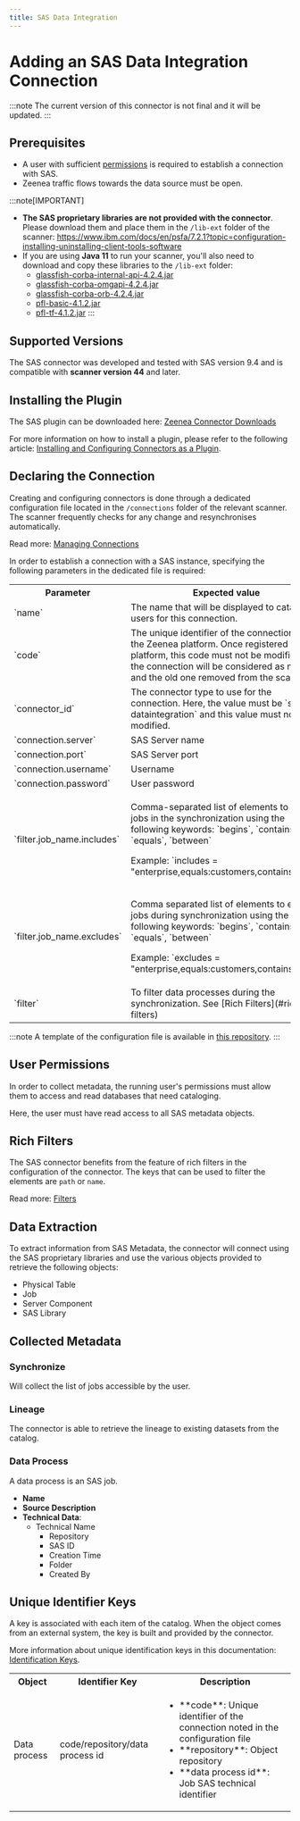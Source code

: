 ```yaml
---
title: SAS Data Integration  
---
```


# Adding an SAS Data Integration Connection

:::note
The current version of this connector is not final and it will be updated. 
:::

## Prerequisites

* A user with sufficient [permissions](#user-permissions) is required to establish a connection with SAS.
* Zeenea traffic flows towards the data source must be open. 

:::note[IMPORTANT]
* **The SAS proprietary libraries are not provided with the connector**.<br />
Please download them and place them in the `/lib-ext` folder of the scanner: https://www.ibm.com/docs/en/psfa/7.2.1?topic=configuration-installing-uninstalling-client-tools-software
* If you are using **Java 11** to run your scanner, you'll also need to download and copy these libraries to the `/lib-ext` folder:
  * [glassfish-corba-internal-api-4.2.4.jar](https://repo1.maven.org/maven2/org/glassfish/corba/glassfish-corba-internal-api/4.2.4/glassfish-corba-internal-api-4.2.4.jar)
  * [glassfish-corba-omgapi-4.2.4.jar](https://repo1.maven.org/maven2/org/glassfish/corba/glassfish-corba-omgapi/4.2.4/glassfish-corba-omgapi-4.2.4.jar)
  * [glassfish-corba-orb-4.2.4.jar](https://repo1.maven.org/maven2/org/glassfish/corba/glassfish-corba-orb/4.2.4/glassfish-corba-orb-4.2.4.jar)
  * [pfl-basic-4.1.2.jar](https://repo1.maven.org/maven2/org/glassfish/pfl/pfl-basic/4.1.2/pfl-basic-4.1.2.jar)
  * [pfl-tf-4.1.2.jar](https://repo1.maven.org/maven2/org/glassfish/pfl/pfl-tf/4.1.2/pfl-tf-4.1.2.jar)
:::

## Supported Versions

The SAS connector was developed and tested with SAS version 9.4 and is compatible with **scanner version 44** and later. 

## Installing the Plugin

The SAS plugin can be downloaded here: [Zeenea Connector Downloads](./zeenea-connectors-list.md)

For more information on how to install a plugin, please refer to the following article: [Installing and Configuring Connectors as a Plugin](./zeenea-connectors-install-as-plugin.md).

## Declaring the Connection

Creating and configuring connectors is done through a dedicated configuration file located in the `/connections` folder of the relevant scanner. The scanner frequently checks for any change and resynchronises automatically.

Read more: [Managing Connections](./zeenea-managing-connections.md)

In order to establish a connection with a SAS instance, specifying the following parameters in the dedicated file is required:

<table>
  <tr>
    <th>Parameter</th>
    <th>Expected value</th>
  </tr>
  <tr>
    <td>`name`</td>
    <td>The name that will be displayed to catalog users for this connection.</td>
  </tr>
  <tr>
    <td>`code`</td>
    <td>The unique identifier of the connection on the Zeenea platform. Once registered on the platform, this code must not be modified or the connection will be considered as new and the old one removed from the scanner.</td>
  </tr>
  <tr>
    <td>`connector_id`</td>
    <td>The connector type to use for the connection. Here, the value must be `sas-dataintegration` and this value must not be modified.</td>
  </tr>
  <tr>
    <td>`connection.server`</td>
    <td>SAS Server name</td>
  </tr>
  <tr>
    <td>`connection.port`</td>
    <td>SAS Server port</td>
  </tr>
  <tr>
    <td>`connection.username`</td>
    <td>Username</td>
  </tr>
  <tr>
    <td>`connection.password`</td>
    <td>User password</td>
  </tr>
  <tr>
    <td>`filter.job_name.includes`</td>
    <td>
      <p>Comma-separated list of elements to include jobs in the synchronization using the following keywords: `begins`, `contains`, `equals`, `between`</p>
      <p>Example: `includes = "enterprise,equals:customers,contains:prod"`</p>
    </td>
  </tr>
  <tr>
    <td>`filter.job_name.excludes`</td>
    <td>
      <p>Comma separated list of elements to exclude jobs during synchronization using the following keywords: `begins`, `contains`, `equals`, `between`</p>
      <p>Example: `excludes = "enterprise,equals:customers,contains:prod"`</p>
    </td>
  </tr>
  <tr>
    <td>`filter`</td>
    <td>To filter data processes during the synchronization. See [Rich Filters](#rich-filters)</td>
  </tr>
</table>

:::note
A template of the configuration file is available in [this repository](https://github.com/zeenea/connector-conf-templates/tree/main/templates).
:::

## User Permissions

In order to collect metadata, the running user's permissions must allow them to access and read databases that need cataloging. 

Here, the user must have read access to all SAS metadata objects.

## Rich Filters

The SAS connector benefits from the feature of rich filters in the configuration of the connector. The keys that can be used to filter the elements are `path` or `name`.

Read more: [Filters](zeenea-filters.md)

## Data Extraction

To extract information from SAS Metadata, the connector will connect using the SAS proprietary libraries and use the various objects provided to retrieve the following objects: 

* Physical Table
* Job
* Server Component
* SAS Library

## Collected Metadata

### Synchronize

Will collect the list of jobs accessible by the user.  

### Lineage

The connector is able to retrieve the lineage to existing datasets from the catalog.

### Data Process

A data process is an SAS job. 

* **Name**
* **Source Description**
* **Technical Data**:
  * Technical Name
    * Repository
    * SAS ID
    * Creation Time
    * Folder
    * Created By

## Unique Identifier Keys
 
A key is associated with each item of the catalog. When the object comes from an external system, the key is built and provided by the connector.
 
More information about unique identification keys in this documentation: [Identification Keys](./zeenea-identification-keys.md).

<table>
  <tr><th>Object</th><th>Identifier Key</th><th>Description</th></tr>
  <tr>
    <td>Data process</td>
    <td>code/repository/data process id</td>
    <td>
      <ul>
        <li>**code**:  Unique identifier of the connection noted in the configuration file</li>
        <li>**repository**: Object repository</li>
        <li>**data process id**: Job SAS technical identifier</li>
      </ul>
    </td>
  </tr>
</table>
